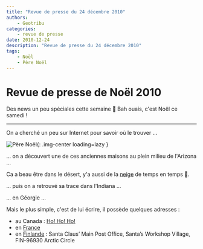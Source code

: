 ```yaml
---
title: "Revue de presse du 24 décembre 2010"
authors:
    - Geotribu
categories:
    - revue de presse
date: 2010-12-24
description: "Revue de presse du 24 décembre 2010"
tags:
    - Noël
    - Père Noël
---
```


# Revue de presse de Noël 2010

Des news un peu spéciales cette semaine :slightly_smiling_face: Bah ouais, c'est Noël ce samedi !

----

On a cherché un peu sur Internet pour savoir où le trouver ...

![Père Noël](http://thumbs.dreamstime.com/thumblarge_221/1198609304EyfSw3.jpg "Père Noël"){: .img-center loading=lazy }

... on a découvert une de ces anciennes maisons au plein milieu de l'Arizona ...

Ca a beau être dans le désert, y'a aussi de la [neige](http://goo.gl/maps/7tj8) de temps en temps :slightly_smiling_face:.

... puis on a retrouvé sa trace dans l'Indiana ...

... en Géorgie ...

Mais le plus simple, c'est de lui écrire, il possède quelques adresses :

- au Canada : [Ho! Ho! Ho!](https://fr.wikipedia.org/wiki/Codes_postaux_canadiens#Le_p.C3.A8re_No.C3.ABl)
- en [France](https://fr.wikipedia.org/wiki/Lettre_au_P%C3%A8re_No%C3%ABl#En_France)
- en [Finlande](https://en.wikipedia.org/wiki/Santa_Claus_Village) : Santa Claus’ Main Post Office, Santa’s Workshop Village, FIN-96930 Arctic Circle
